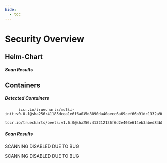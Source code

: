 ```yaml
---
hide:
  - toc
---
```


# Security Overview

<link href="https://truecharts.org/_static/trivy.css" type="text/css" rel="stylesheet" />

## Helm-Chart

##### Scan Results


## Containers

##### Detected Containers

          tccr.io/truecharts/multi-init:v0.0.1@sha256:41185dcea1e6f6a035d8090da40aecc6a69cef66b91dc1332a90c9d22861d367
          tccr.io/truecharts/beets:v1.6.0@sha256:413212136f6d2e403e614eb3abed84b868f1f92f79e2e326144e7e5c8d47ba7f

##### Scan Results

SCANNING DISABLED DUE TO BUG

SCANNING DISABLED DUE TO BUG

